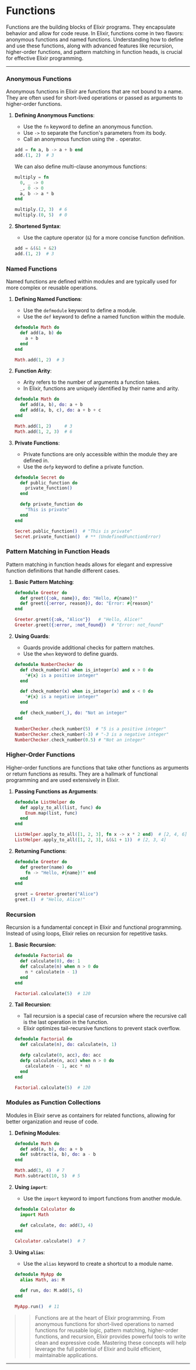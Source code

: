 # Functions

Functions are the building blocks of Elixir programs. They encapsulate behavior and allow for code reuse. In Elixir, functions come in two flavors: anonymous functions and named functions. Understanding how to define and use these functions, along with advanced features like recursion, higher-order functions, and pattern matching in function heads, is crucial for effective Elixir programming.

---
### Anonymous Functions

Anonymous functions in Elixir are functions that are not bound to a name. They are often used for short-lived operations or passed as arguments to higher-order functions.

1. **Defining Anonymous Functions**: 
    - Use the `fn` keyword to define an anonymous function.
    - Use `->` to separate the function's parameters from its body.
    - Call an anonymous function using the `.` operator.
    
    ```elixir
    add = fn a, b -> a + b end
    add.(1, 2)  # 3
    ```

    We can also define multi-clause anonymous functions:

    ```elixir
    multiply = fn
      0, _ -> 0
      _, 0 -> 0
      a, b -> a * b
    end

    multiply.(2, 3)  # 6
    multiply.(0, 5)  # 0
    ```

2. **Shortened Syntax**:
    - Use the capture operator (`&`) for a more concise function definition.
    
    ```elixir
    add = &(&1 + &2)
    add.(1, 2)  # 3
    ```

### Named Functions

Named functions are defined within modules and are typically used for more complex or reusable operations.

1. **Defining Named Functions**:
    - Use the `defmodule` keyword to define a module.
    - Use the `def` keyword to define a named function within the module.
    
    ```elixir
    defmodule Math do
      def add(a, b) do
        a + b
      end
    end

    Math.add(1, 2)  # 3
    ```

2. **Function Arity**:
    - Arity refers to the number of arguments a function takes.
    - In Elixir, functions are uniquely identified by their name and arity.
    
    ```elixir
    defmodule Math do
      def add(a, b), do: a + b
      def add(a, b, c), do: a + b + c
    end

    Math.add(1, 2)     # 3
    Math.add(1, 2, 3)  # 6
    ```

3. **Private Functions**:
    - Private functions are only accessible within the module they are defined in.
    - Use the `defp` keyword to define a private function.
    
    ```elixir
    defmodule Secret do
      def public_function do
        private_function()
      end

      defp private_function do
        "This is private"
      end
    end

    Secret.public_function()  # "This is private"
    Secret.private_function()  # ** (UndefinedFunctionError)
    ```

### Pattern Matching in Function Heads

Pattern matching in function heads allows for elegant and expressive function definitions that handle different cases.

1. **Basic Pattern Matching**:
    ```elixir
    defmodule Greeter do
      def greet({:ok, name}), do: "Hello, #{name}!"
      def greet({:error, reason}), do: "Error: #{reason}"
    end

    Greeter.greet({:ok, "Alice"})   # "Hello, Alice!"
    Greeter.greet({:error, :not_found})  # "Error: not_found"
    ```

2. **Using Guards**:
    - Guards provide additional checks for pattern matches.
    - Use the `when` keyword to define guards.
    
    ```elixir
    defmodule NumberChecker do
      def check_number(x) when is_integer(x) and x > 0 do
        "#{x} is a positive integer"
      end

      def check_number(x) when is_integer(x) and x < 0 do
        "#{x} is a negative integer"
      end

      def check_number(_), do: "Not an integer"
    end

    NumberChecker.check_number(5)  # "5 is a positive integer"
    NumberChecker.check_number(-3) # "-3 is a negative integer"
    NumberChecker.check_number(0.5) # "Not an integer"
    ```

### Higher-Order Functions

Higher-order functions are functions that take other functions as arguments or return functions as results. They are a hallmark of functional programming and are used extensively in Elixir.

1. **Passing Functions as Arguments**:
    ```elixir
    defmodule ListHelper do
      def apply_to_all(list, func) do
        Enum.map(list, func)
      end
    end

    ListHelper.apply_to_all([1, 2, 3], fn x -> x * 2 end)  # [2, 4, 6]
    ListHelper.apply_to_all([1, 2, 3], &(&1 + 1))  # [2, 3, 4]
    ```

2. **Returning Functions**:
    ```elixir
    defmodule Greeter do
      def greeter(name) do
        fn -> "Hello, #{name}!" end
      end
    end

    greet = Greeter.greeter("Alice")
    greet.()  # "Hello, Alice!"
    ```

### Recursion

Recursion is a fundamental concept in Elixir and functional programming. Instead of using loops, Elixir relies on recursion for repetitive tasks.

1. **Basic Recursion**:
    ```elixir
    defmodule Factorial do
      def calculate(0), do: 1
      def calculate(n) when n > 0 do
        n * calculate(n - 1)
      end
    end

    Factorial.calculate(5)  # 120
    ```

2. **Tail Recursion**:
    - Tail recursion is a special case of recursion where the recursive call is the last operation in the function.
    - Elixir optimizes tail-recursive functions to prevent stack overflow.

    ```elixir
    defmodule Factorial do
      def calculate(n), do: calculate(n, 1)

      defp calculate(0, acc), do: acc
      defp calculate(n, acc) when n > 0 do
        calculate(n - 1, acc * n)
      end
    end

    Factorial.calculate(5)  # 120
    ```

### Modules as Function Collections

Modules in Elixir serve as containers for related functions, allowing for better organization and reuse of code.

1. **Defining Modules**:
    ```elixir
    defmodule Math do
      def add(a, b), do: a + b
      def subtract(a, b), do: a - b
    end

    Math.add(3, 4)  # 7
    Math.subtract(10, 5)  # 5
    ```

2. **Using `import`**:
    - Use the `import` keyword to import functions from another module.
    
    ```elixir
    defmodule Calculator do
      import Math

      def calculate, do: add(3, 4)
    end

    Calculator.calculate()  # 7
    ```

3. **Using `alias`**:
    - Use the `alias` keyword to create a shortcut to a module name.
    
    ```elixir
    defmodule MyApp do
      alias Math, as: M

      def run, do: M.add(5, 6)
    end

    MyApp.run()  # 11
    ```

>> Functions are at the heart of Elixir programming. From anonymous functions for short-lived operations to named functions for reusable logic, pattern matching, higher-order functions, and recursion, Elixir provides powerful tools to write clean and expressive code. Mastering these concepts will help leverage the full potential of Elixir and build efficient, maintainable applications.

---
